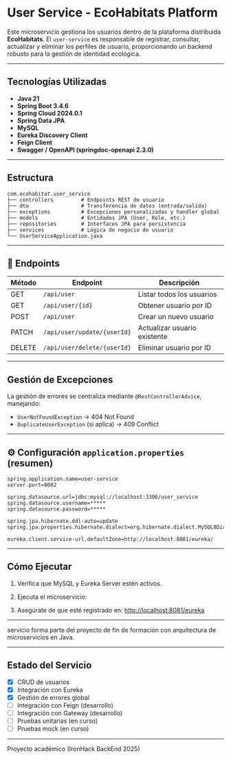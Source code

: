 #  User Service - EcoHabitats Platform

Este microservicio gestiona los usuarios dentro de la plataforma distribuida **EcoHabitats**. El `user-service` es responsable de registrar, consultar, actualizar y eliminar los perfiles de usuario, proporcionando un backend robusto para la gestión de identidad ecológica.

---

##  Tecnologías Utilizadas

- **Java 21**
- **Spring Boot 3.4.6**
- **Spring Cloud 2024.0.1**
- **Spring Data JPA**
- **MySQL**
- **Eureka Discovery Client**
- **Feign Client**
- **Swagger / OpenAPI (springdoc-openapi 2.3.0)**

---

##  Estructura

```
com.ecohabitat.user_service
├── controllers         # Endpoints REST de usuario
├── dto                 # Transferencia de datos (entrada/salida)
├── exceptions          # Excepciones personalizadas y handler global
├── models              # Entidades JPA (User, Role, etc.)
├── repositories        # Interfaces JPA para persistencia
├── services            # Lógica de negocio de usuario
└── UserServiceApplication.java
```

---

## 🔗 Endpoints

| Método | Endpoint                              | Descripción                        |
|--------|---------------------------------------|------------------------------------|
| GET    | `/api/user`                           | Listar todos los usuarios          |
| GET    | `/api/user/{id}`                      | Obtener usuario por ID             |
| POST   | `/api/user`                           | Crear un nuevo usuario             |
| PATCH  | `/api/user/update/{userId}`           | Actualizar usuario existente       |
| DELETE | `/api/user/delete/{userId}`           | Eliminar usuario por ID            |

---

##  Gestión de Excepciones

La gestión de errores se centraliza mediante `@RestControllerAdvice`, manejando:

- `UserNotFoundException` → 404 Not Found
- `DuplicateUserException` (si aplica) → 409 Conflict




---

## ⚙️ Configuración `application.properties` (resumen)

```properties
spring.application.name=user-service
server.port=8082

spring.datasource.url=jdbc:mysql://localhost:3306/user_service
spring.datasource.username=*****
spring.datasource.password=*****

spring.jpa.hibernate.ddl-auto=update
spring.jpa.properties.hibernate.dialect=org.hibernate.dialect.MySQL8Dialect

eureka.client.service-url.defaultZone=http://localhost:8081/eureka/
```

---

## Cómo Ejecutar

1. Verifica que MySQL y Eureka Server estén activos.
2. Ejecuta el microservicio:

3. Asegúrate de que esté registrado en:
   [http://localhost:8081/eureka](http://localhost:8081/eureka)

---

 servicio forma parte del proyecto de fin de formación con arquitectura de microservicios en Java.

---

## Estado del Servicio

- [x] CRUD de usuarios
- [x] Integración con Eureka
- [x] Gestión de errores global
- [ ] Integración con Feign (desarrollo)
- [ ] Integración con Gateway (desarrollo)
- [ ] Pruebas unitarias (en curso)
- [ ] Pruebas mock (en curso)

---


Proyecto académico (IronHack BackEnd 2025)